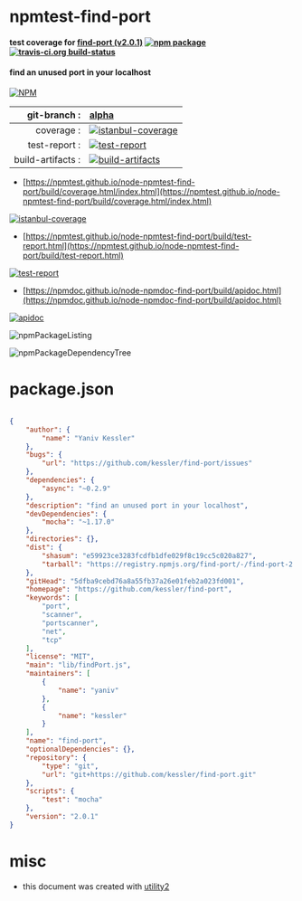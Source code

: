 # npmtest-find-port

#### test coverage for  [find-port (v2.0.1)](https://github.com/kessler/find-port)  [![npm package](https://img.shields.io/npm/v/npmtest-find-port.svg?style=flat-square)](https://www.npmjs.org/package/npmtest-find-port) [![travis-ci.org build-status](https://api.travis-ci.org/npmtest/node-npmtest-find-port.svg)](https://travis-ci.org/npmtest/node-npmtest-find-port)

#### find an unused port in your localhost

[![NPM](https://nodei.co/npm/find-port.png?downloads=true&downloadRank=true&stars=true)](https://www.npmjs.com/package/find-port)

| git-branch : | [alpha](https://github.com/npmtest/node-npmtest-find-port/tree/alpha)|
|--:|:--|
| coverage : | [![istanbul-coverage](https://npmtest.github.io/node-npmtest-find-port/build/coverage.badge.svg)](https://npmtest.github.io/node-npmtest-find-port/build/coverage.html/index.html)|
| test-report : | [![test-report](https://npmtest.github.io/node-npmtest-find-port/build/test-report.badge.svg)](https://npmtest.github.io/node-npmtest-find-port/build/test-report.html)|
| build-artifacts : | [![build-artifacts](https://npmtest.github.io/node-npmtest-find-port/glyphicons_144_folder_open.png)](https://github.com/npmtest/node-npmtest-find-port/tree/gh-pages/build)|

- [https://npmtest.github.io/node-npmtest-find-port/build/coverage.html/index.html](https://npmtest.github.io/node-npmtest-find-port/build/coverage.html/index.html)

[![istanbul-coverage](https://npmtest.github.io/node-npmtest-find-port/build/screenCapture.buildCi.browser.%252Ftmp%252Fbuild%252Fcoverage.lib.html.png)](https://npmtest.github.io/node-npmtest-find-port/build/coverage.html/index.html)

- [https://npmtest.github.io/node-npmtest-find-port/build/test-report.html](https://npmtest.github.io/node-npmtest-find-port/build/test-report.html)

[![test-report](https://npmtest.github.io/node-npmtest-find-port/build/screenCapture.buildCi.browser.%252Ftmp%252Fbuild%252Ftest-report.html.png)](https://npmtest.github.io/node-npmtest-find-port/build/test-report.html)

- [https://npmdoc.github.io/node-npmdoc-find-port/build/apidoc.html](https://npmdoc.github.io/node-npmdoc-find-port/build/apidoc.html)

[![apidoc](https://npmdoc.github.io/node-npmdoc-find-port/build/screenCapture.buildCi.browser.%252Ftmp%252Fbuild%252Fapidoc.html.png)](https://npmdoc.github.io/node-npmdoc-find-port/build/apidoc.html)

![npmPackageListing](https://npmtest.github.io/node-npmtest-find-port/build/screenCapture.npmPackageListing.svg)

![npmPackageDependencyTree](https://npmtest.github.io/node-npmtest-find-port/build/screenCapture.npmPackageDependencyTree.svg)



# package.json

```json

{
    "author": {
        "name": "Yaniv Kessler"
    },
    "bugs": {
        "url": "https://github.com/kessler/find-port/issues"
    },
    "dependencies": {
        "async": "~0.2.9"
    },
    "description": "find an unused port in your localhost",
    "devDependencies": {
        "mocha": "~1.17.0"
    },
    "directories": {},
    "dist": {
        "shasum": "e59923ce3283fcdfb1dfe029f8c19cc5c020a827",
        "tarball": "https://registry.npmjs.org/find-port/-/find-port-2.0.1.tgz"
    },
    "gitHead": "5dfba9cebd76a8a55fb37a26e01feb2a023fd001",
    "homepage": "https://github.com/kessler/find-port",
    "keywords": [
        "port",
        "scanner",
        "portscanner",
        "net",
        "tcp"
    ],
    "license": "MIT",
    "main": "lib/findPort.js",
    "maintainers": [
        {
            "name": "yaniv"
        },
        {
            "name": "kessler"
        }
    ],
    "name": "find-port",
    "optionalDependencies": {},
    "repository": {
        "type": "git",
        "url": "git+https://github.com/kessler/find-port.git"
    },
    "scripts": {
        "test": "mocha"
    },
    "version": "2.0.1"
}
```



# misc
- this document was created with [utility2](https://github.com/kaizhu256/node-utility2)
